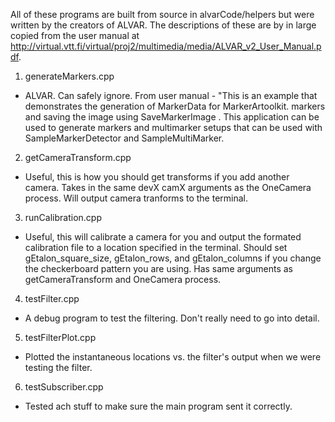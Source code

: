 All of these programs are built from source in alvarCode/helpers but were written by the creators of ALVAR. The descriptions of these are by in large copied from the user manual at http://virtual.vtt.fi/virtual/proj2/multimedia/media/ALVAR_v2_User_Manual.pdf. 

1. generateMarkers.cpp
* ALVAR. Can safely ignore. From user manual - "This is an example that demonstrates the generation of MarkerData for MarkerArtoolkit. markers and saving the image using SaveMarkerImage . This application can be used to generate markers and multimarker setups that can be used with SampleMarkerDetector and SampleMultiMarker. 

2. getCameraTransform.cpp
* Useful, this is how you should get transforms if you add another camera. Takes in the same devX camX arguments as the OneCamera process. Will output camera tranforms to the terminal.

3. runCalibration.cpp
* Useful, this will calibrate a camera for you and output the formated calibration file to a location specified in the terminal. Should set gEtalon_square_size, gEtalon_rows, and gEtalon_columns if you change the checkerboard pattern you are using. Has same arguments as getCameraTransform and OneCamera process.

4. testFilter.cpp
* A debug program to test the filtering. Don't really need to go into detail.

5. testFilterPlot.cpp
* Plotted the instantaneous locations vs. the filter's output when we were testing the filter.

6. testSubscriber.cpp
* Tested ach stuff to make sure the main program sent it correctly.

